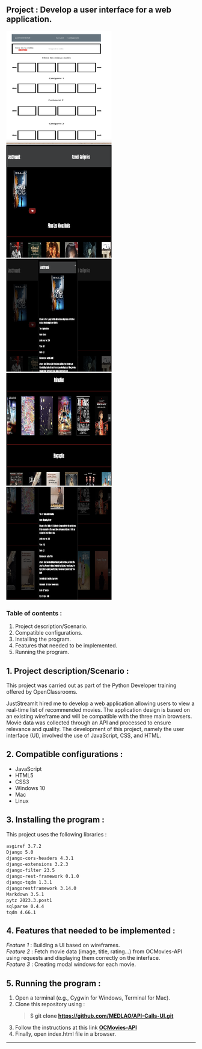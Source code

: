 ## Project : Develop a user interface for a web application.

<p>
  <img src="pictures/JustStreamIt-wireframe.png" width="280" height="300" />
  <img src="pictures/JustStreamIt-website-1.png" width="280" height="300" />
  <img src="pictures/JustStreamIt-website-2.png" width="280" height="300" />
  <img src="pictures/JustStreamIt-website-3.png" width="280" height="300" />
  <img src="pictures/JustStreamIt-website-4.png" width="280" height="300" />
</p>

### Table of contents :
1. Project description/Scenario.
2. Compatible configurations.
3. Installing the program.
4. Features that needed to be implemented.
5. Running the program.

## 1. Project description/Scenario :

This project was carried out as part of the Python Developer training offered by OpenClassrooms.

JustStreamIt hired me to develop a web application allowing users to view a real-time list of recommended movies. 
The application design is based on an existing wireframe and will be compatible with the three main browsers.
Movie data was collected through an API and processed to ensure relevance and quality.
The development of this project, namely the user interface (UI), involved the use of JavaScript, CSS, and HTML.

## 2. Compatible configurations :

* JavaScript
* HTML5
* CSS3
* Windows 10
* Mac
* Linux

## 3. Installing the program :
This project uses the following libraries :

```
asgiref 3.7.2
Django 5.0
django-cors-headers 4.3.1
django-extensions 3.2.3
django-filter 23.5
django-rest-framework 0.1.0
django-tqdm 1.3.1
djangorestframework 3.14.0
Markdown 3.5.1
pytz 2023.3.post1
sqlparse 0.4.4
tqdm 4.66.1

```

## 4. Features that needed to be implemented :

 *Feature 1* : Building a UI based on wireframes. \
 *Feature 2* : Fetch movie data (image, title, rating...) from OCMovies-API using requests and displaying them correctly on the interface. \
 *Feature 3* : Creating modal windows for each movie.

## 5. Running the program :

1. Open a terminal (e.g., Cygwin for Windows, Terminal for Mac).
2. Clone this repository using :
   > $<b> git clone https://github.com/MEDLAO/API-Calls-UI.git </b> 
3. Follow the instructions at this link [**OCMovies-API**](https://github.com/OpenClassrooms-Student-Center/OCMovies-API-EN-FR?tab=readme-ov-file)
4. Finally, open index.html file in a browser.


---
